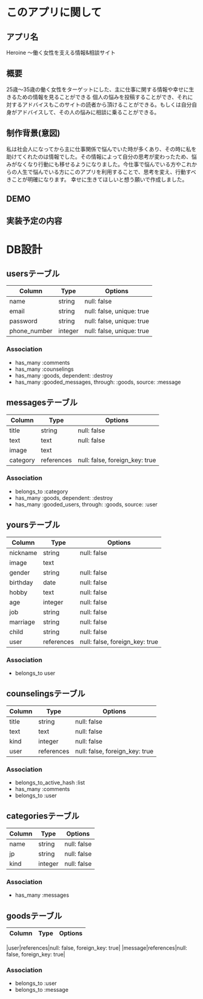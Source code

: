 # このアプリに関して

## アプリ名
Heroine 〜働く女性を支える情報&相談サイト
## 概要
25歳〜35歳の働く女性をターゲットにした、主に仕事に関する情報や幸せに生きるための情報を見ることができる
個人の悩みを投稿することができ、それに対するアドバイスもこのサイトの読者から頂けることができる。もしくは自分自身がアドバイスして、その人の悩みに相談に乗ることができる。
## 制作背景(意図)
私は社会人になってから主に仕事関係で悩んでいた時が多くあり、その時に私を助けてくれたのは情報でした。その情報によって自分の思考が変わったため、悩みがなくなり行動にも移せるようになりました。今仕事で悩んでいる方やこれからの人生で悩んでいる方にこのアプリを利用することで、思考を変え、行動すべきことが明確になります。
幸せに生きてほしいと想う願いで作成しました。
## DEMO

## 実装予定の内容

# DB設計

## usersテーブル

|Column|Type|Options|
|------|----|-------|
|name|string|null: false|
|email|string|null: false, unique: true|
|password|string|null: false, unique: true|
|phone_number|integer|null: false, unique: true|
 
 ### Association
- has_many :comments
- has_many :counselings
- has_many :goods, dependent: :destroy
- has_many :gooded_messages, through: :goods, source: :message

## messagesテーブル

|Column|Type|Options|
|------|----|-------|
|title|string|null: false|
|text|text|null: false|
|image|text||
|category|references|null: false, foreign_key: true|

### Association
- belongs_to :category
- has_many :goods, dependent: :destroy
- has_many :gooded_users, through: :goods, source: :user


## yoursテーブル

|Column|Type|Options|
|------|----|-------|
|nickname|string|null: false|
|image|text||
|gender|string|null: false|
|birthday|date|null: false|
|hobby|text|null: false|
|age|integer|null: false|
|job|string|null: false|
|marriage|string|null: false|
|child|string|null: false|
|user|references|null: false, foreign_key: true|

### Association
- belongs_to user


## counselingsテーブル

|Column|Type|Options|
|------|----|-------|
|title|string|null: false|
|text|text|null: false|
|kind|integer|null: false|
|user|references|null: false, foreign_key: true|

### Association
- belongs_to_active_hash :list
- has_many :comments
- belongs_to :user


## categoriesテーブル

|Column|Type|Options|
|------|----|-------|
|name|string|null: false|
|jp|string|null: false|
|kind|integer|null: false|

### Association
- has_many :messages


## goodsテーブル

|Column|Type|Options|
|------|----|-------|

|user|references|null: false, foreign_key: true|
|message|references|null: false, foreign_key: true|

### Association
- belongs_to :user
- belongs_to :message

